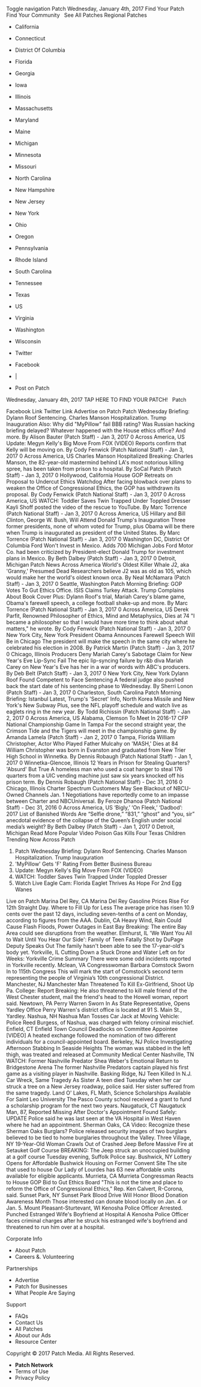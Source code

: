 Toggle navigation Patch Wednesday, January 4th, 2017 Find Your Patch Find Your Community   See All Patches Regional Patches

*   California
*   Connecticut
*   District Of Columbia
*   Florida
*   Georgia
*   Iowa
*   Illinois
*   Massachusetts
*   Maryland
*   Maine
*   Michigan
*   Minnesota
*   Missouri
*   North Carolina
*   New Hampshire
*   New Jersey
*   New York
*   Ohio
*   Oregon
*   Pennsylvania
*   Rhode Island
*   South Carolina
*   Tennessee
*   Texas
*   US
*   Virginia
*   Washington
*   Wisconsin

*   Twitter
*   Facebook
*   |
*   Post on Patch

Wednesday, January 4th, 2017 TAP HERE TO FIND YOUR PATCH!   Patch

Facebook Link Twitter Link Advertise on Patch Patch Wednesday Briefing: Dylann Roof Sentencing. Charles Manson Hospitalization. Trump Inauguration Also: Why did "MyPillow" fail BBB rating? Was Russian hacking briefing delayed? Whatever happened with the House ethics office? And more. By Alison Bauter (Patch Staff) - Jan 3, 2017 0 Across America, US Update: Megyn Kelly's Big Move From FOX (VIDEO) Reports confirm that Kelly will be moving on. By Cody Fenwick (Patch National Staff) - Jan 3, 2017 0 Across America, US Charles Manson Hospitalized Breaking: Charles Manson, the 82-year-old mastermind behind LA's most notorious killing spree, has been taken from prison to a hospital. By SoCal Patch (Patch Staff) - Jan 3, 2017 0 Hollywood, California House GOP Retreats on Proposal to Undercut Ethics Watchdog After facing blowback over plans to weaken the Office of Congressional Ethics, the GOP has withdrawn its proposal. By Cody Fenwick (Patch National Staff) - Jan 3, 2017 0 Across America, US WATCH: Toddler Saves Twin Trapped Under Toppled Dresser Kayli Shoff posted the video of the rescue to YouTube. By Marc Torrence (Patch National Staff) - Jan 3, 2017 0 Across America, US Hillary and Bill Clinton, George W. Bush, Will Attend Donald Trump's Inauguration Three former presidents, none of whom voted for Trump, plus Obama will be there when Trump is inaugurated as president of the United States. By Marc Torrence (Patch National Staff) - Jan 3, 2017 0 Washington DC, District Of Columbia Ford Won't Invest in Mexico. Adds 700 Michigan Jobs Ford Motor Co. had been criticized by President-elect Donald Trump for investment plans in Mexico. By Beth Dalbey (Patch Staff) - Jan 3, 2017 0 Detroit, Michigan Patch News Across America World's Oldest Killer Whale J2, aka 'Granny,' Presumed Dead Researchers believe J2 was as old as 105, which would make her the world's oldest known orca. By Neal McNamara (Patch Staff) - Jan 3, 2017 0 Seattle, Washington Patch Morning Briefing: GOP Votes To Gut Ethics Office. ISIS Claims Turkey Attack. Trump Complains About Book Cover Plus: Dylann Roof's trial, Mariah Carey's blame game, Obama's farewell speech, a college football shake-up and more. By Marc Torrence (Patch National Staff) - Jan 3, 2017 0 Across America, US Derek Parfit, Renowned Philosopher of Ethics, Mind and Metaphysics, Dies at 74 "I became a philosopher so that I would have more time to think about what matters," he wrote. By Cody Fenwick (Patch National Staff) - Jan 3, 2017 0 New York City, New York President Obama Announces Farewell Speech Will Be in Chicago The president will make the speech in the same city where he celebrated his election in 2008. By Patrick Martin (Patch Staff) - Jan 3, 2017 0 Chicago, Illinois Producers Deny Mariah Carey's Sabotage Claim for New Year's Eve Lip-Sync Fail The epic lip-syncing failure by r&b diva Mariah Carey on New Year's Eve has her in a war of words with ABC's producers. By Deb Belt (Patch Staff) - Jan 3, 2017 0 New York City, New York Dylann Roof Found Competent to Face Sentencing A federal judge also pushed back the start date of his sentencing phase to Wednesday. By Sherri Lonon (Patch Staff) - Jan 3, 2017 0 Charleston, South Carolina Patch Morning Briefing: Istanbul Latest, Trump's 'Secret' Info, North Korea Missile and New York's New Subway Plus, see the NFL playoff schedule and watch live as eaglets ring in the new year. By Todd Richissin (Patch National Staff) - Jan 2, 2017 0 Across America, US Alabama, Clemson To Meet In 2016-17 CFP National Championship Game In Tampa For the second straight year, the Crimson Tide and the Tigers will meet in the championship game. By Amanda Lamela (Patch Staff) - Jan 2, 2017 0 Tampa, Florida William Christopher, Actor Who Played Father Mulcahy on 'MASH,' Dies at 84 William Christopher was born in Evanston and graduated from New Trier High School in Winnetka. By Dennis Robaugh (Patch National Staff) - Jan 1, 2017 0 Winnetka-Glencoe, Illinois 12 Years in Prison for Stealing Quarters? 'Absurd' But True A homeless man who used a coat hanger to steal 176 quarters from a UIC vending machine just saw six years knocked off his prison term. By Dennis Robaugh (Patch National Staff) - Dec 31, 2016 0 Chicago, Illinois Charter Spectrum Customers May See Blackout of NBCU-Owned Channels Jan. 1 Negotiations have reportedly come to an impasse between Charter and NBCUniversal. By Feroze Dhanoa (Patch National Staff) - Dec 31, 2016 0 Across America, US ‘Bigly,’ ‘On Fleek,’ ‘Dadbod’: 2017 List of Banished Words Are “Selfie drone,” “831,” “ghost” and “you, sir” anecdotal evidence of the collapse of the Queen’s English under social media’s weight? By Beth Dalbey (Patch Staff) - Jan 1, 2017 0 Detroit, Michigan Read More Popular Video Poison Gas Kills Four Texas Children Trending Now Across Patch

1.  Patch Wednesday Briefing: Dylann Roof Sentencing. Charles Manson Hospitalization. Trump Inauguration
2.  'MyPillow' Gets 'F' Rating From Better Business Bureau
3.  Update: Megyn Kelly's Big Move From FOX (VIDEO)
4.  WATCH: Toddler Saves Twin Trapped Under Toppled Dresser
5.  Watch Live Eagle Cam: Florida Eaglet Thrives As Hope For 2nd Egg Wanes

Live on Patch Marina Del Rey, CA Marina Del Rey Gasoline Prices Rise For 12th Straight Day. Where to Fill Up for Less The average price has risen 10.9 cents over the past 12 days, including seven-tenths of a cent on Monday, according to figures from the AAA. Dublin, CA Heavy Wind, Rain Could Cause Flash Floods, Power Outages in East Bay Breaking: The entire Bay Area could see disruptions from the weather. Elmhurst, IL 'We Want You All to Wait Until You Hear Our Side': Family of Teen Fatally Shot by DuPage Deputy Speaks Out The family hasn't been able to see the 17-year-old's body yet. Yorkville, IL Cutting Down a Stuck Drone and Water Left on for Weeks: Yorkville Crime Summary There were some odd incidents reported in Yorkville recently. Mclean, VA Congresswoman Barbara Comstock Sworn In to 115th Congress This will mark the start of Comstock’s second term representing the people of Virginia’s 10th congressional District. Manchester, NJ Manchester Man Threatened To Kill Ex-Girlfriend, Shoot Up Pa. College: Report Breaking: He also threatened to kill male friend of the West Chester student, mail the friend's head to the Howell woman, report said. Newtown, PA Perry Warren Sworn In As State Representative, Opens Yardley Office Perry Warren's district office is located at 91 S. Main St., Yardley. Nashua, NH Nashua Man Tosses Car Jack at Moving Vehicle: Police Reed Burgess, of Nashua, was charged with felony criminal mischief. Enfield, CT Enfield Town Council Deadlocks on Committee Appointee \[VIDEO\] A heated exchange followed the nomination of two different individuals for a council-appointed board. Berkeley, NJ Police Investigating Afternoon Stabbing In Seaside Heights The woman was stabbed in the left thigh, was treated and released at Community Medical Center Nashville, TN WATCH: Former Nashville Predator Shea Weber's Emotional Return to Bridgestone Arena The former Nashville Predators captain played his first game as a visiting player in Nashville. Basking Ridge, NJ Teen Killed In N.J. Car Wreck, Same Tragedy As Sister ​A teen died Tuesday when her car struck a tree on a New Jersey roadway, police said. Her sister suffered from the same tragedy. Land O' Lakes, FL Math, Science Scholarships Available For Saint Leo University The Pasco County school received a grant to fund a scholarship program for the next two years. Naugatuck, CT Naugatuck Man, 87, Reported Missing After Doctor's Appointment Found Safely: UPDATE Police said he was last seen at the VA Hospital in West Haven where he had an appointment. Sherman Oaks, CA Video: Recognize these Sherman Oaks Burglars? Police released security images of two burglars believed to be tied to home burglaries throughout the Valley. Three Village, NY 19-Year-Old Woman Crawls Out of Crashed Jeep Before Massive Fire at Setauket Golf Course BREAKING: The Jeep struck an unoccupied building at a golf course Tuesday evening, Suffolk Police say. Bushwick, NY Lottery Opens for Affordable Bushwick Housing on Former Convent Site The site that used to house Our Lady of Lourdes has 63 new affordable units available for eligible applicants. Murrieta, CA Murrieta Congressman Reacts to House GOP Bid to Gut Ethics Board "This is not the time and place to reform the Office of Congressional Ethics," Rep. Ken Calvert, R-Corona, said. Sunset Park, NY Sunset Park Blood Drive Will Honor Blood Donation Awareness Month Those interested can donate blood locally on Jan. 4 or Jan. 5. Mount Pleasant-Sturtevant, WI Kenosha Police Officer Arrested. Punched Estranged Wife's Boyfriend at Hospital A Kenosha Police Officer faces criminal charges after he struck his estranged wife's boyfriend and threatened to run him over at a hospital.

Corporate Info

*   About Patch
*   Careers &. Volunteering

Partnerships

*   Advertise
*   Patch for Businesses
*   What People Are Saying

Support

*   FAQs
*   Contact Us
*   All Patches
*   About our Ads
*   Resource Center

Copyright © 2017 Patch Media. All Rights Reserved.

*   **Patch Network**
*   Terms of Use
*   Privacy Policy